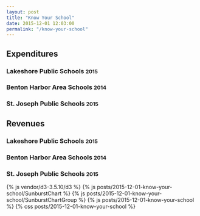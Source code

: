 ```yaml
---
layout: post
title: "Know Your School"
date: 2015-12-01 12:03:00
permalink: "/know-your-school"
---
```

<h2>Expenditures</h2>
<div id="lakeshore-2015" class="chart-container">
	<h3>
		Lakeshore Public Schools
		<small>2015</small>
	</h3>
	<div class="sunburst-chart"></div>
</div>
<div id="benton-harbor-2014" class="chart-container">
	<h3>
		Benton Harbor Area Schools
		<small>2014</small>
	</h3>
	<div class="sunburst-chart"></div>
</div>
<div id="saint-joseph-2015" class="chart-container">
	<h3>
		St. Joseph Public Schools
		<small>2015</small>
	</h3>
	<div class="sunburst-chart"></div>
</div>

<h2>Revenues</h2>
<div id="lakeshore-2015-Revenue" class="chart-container">
	<h3>
		Lakeshore Public Schools
		<small>2015</small>
	</h3>
	<div class="doughnut-chart"></div>
</div>
<div id="benton-harbor-2015-Revenue" class="chart-container">
	<h3>
		Benton Harbor Area Schools
		<small>2014</small>
	</h3>
	<div class="doughnut-chart"></div>
</div>
<div id="saint-joseph-2015-Revenue" class="chart-container">
	<h3>
		St. Joseph Public Schools
		<small>2015</small>
	</h3>
	<div class="doughnut-chart"></div>
</div>


{% js vendor/d3-3.5.10/d3 %}
{% js posts/2015-12-01-know-your-school/SunburstChart %}
{% js posts/2015-12-01-know-your-school/SunburstChartGroup %}
{% js posts/2015-12-01-know-your-school %}
{% css posts/2015-12-01-know-your-school %}
